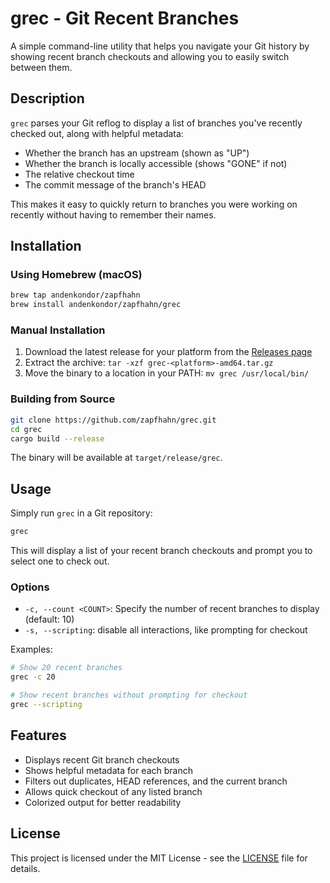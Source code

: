 # grec - Git Recent Branches

A simple command-line utility that helps you navigate your Git history by showing recent branch checkouts and allowing you to easily switch between them.

## Description

`grec` parses your Git reflog to display a list of branches you've recently checked out, along with helpful metadata:

- Whether the branch has an upstream (shown as "UP")
- Whether the branch is locally accessible (shows "GONE" if not)
- The relative checkout time
- The commit message of the branch's HEAD

This makes it easy to quickly return to branches you were working on recently without having to remember their names.

## Installation

### Using Homebrew (macOS)

```bash
brew tap andenkondor/zapfhahn
brew install andenkondor/zapfhahn/grec
```

### Manual Installation

1. Download the latest release for your platform from the [Releases page](https://github.com/zapfhahn/grec/releases)
2. Extract the archive: `tar -xzf grec-<platform>-amd64.tar.gz`
3. Move the binary to a location in your PATH: `mv grec /usr/local/bin/`

### Building from Source

```bash
git clone https://github.com/zapfhahn/grec.git
cd grec
cargo build --release
```

The binary will be available at `target/release/grec`.

## Usage

Simply run `grec` in a Git repository:

```bash
grec
```

This will display a list of your recent branch checkouts and prompt you to select one to check out.

### Options

- `-c, --count <COUNT>`: Specify the number of recent branches to display (default: 10)
- `-s, --scripting`: disable all interactions, like prompting for checkout

Examples:

```bash
# Show 20 recent branches
grec -c 20

# Show recent branches without prompting for checkout
grec --scripting
```

## Features

- Displays recent Git branch checkouts
- Shows helpful metadata for each branch
- Filters out duplicates, HEAD references, and the current branch
- Allows quick checkout of any listed branch
- Colorized output for better readability

## License

This project is licensed under the MIT License - see the [LICENSE](LICENSE) file for details.
